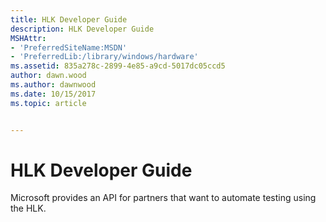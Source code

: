 ```yaml
---
title: HLK Developer Guide
description: HLK Developer Guide
MSHAttr:
- 'PreferredSiteName:MSDN'
- 'PreferredLib:/library/windows/hardware'
ms.assetid: 835a278c-2899-4e85-a9cd-5017dc05ccd5
author: dawn.wood
ms.author: dawnwood
ms.date: 10/15/2017
ms.topic: article


---
```


# HLK Developer Guide


Microsoft provides an API for partners that want to automate testing using the HLK.


 

 






